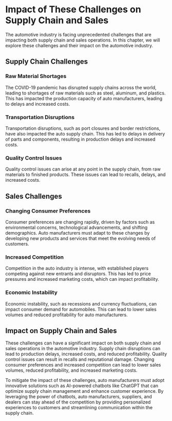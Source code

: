 Impact of These Challenges on Supply Chain and Sales
==================================================================================================

The automotive industry is facing unprecedented challenges that are impacting both supply chain and sales operations. In this chapter, we will explore these challenges and their impact on the automotive industry.

Supply Chain Challenges
-----------------------

### Raw Material Shortages

The COVID-19 pandemic has disrupted supply chains across the world, leading to shortages of raw materials such as steel, aluminum, and plastics. This has impacted the production capacity of auto manufacturers, leading to delays and increased costs.

### Transportation Disruptions

Transportation disruptions, such as port closures and border restrictions, have also impacted the auto supply chain. This has led to delays in delivery of parts and components, resulting in production delays and increased costs.

### Quality Control Issues

Quality control issues can arise at any point in the supply chain, from raw materials to finished products. These issues can lead to recalls, delays, and increased costs.

Sales Challenges
----------------

### Changing Consumer Preferences

Consumer preferences are changing rapidly, driven by factors such as environmental concerns, technological advancements, and shifting demographics. Auto manufacturers must adapt to these changes by developing new products and services that meet the evolving needs of customers.

### Increased Competition

Competition in the auto industry is intense, with established players competing against new entrants and disruptors. This has led to price pressures and increased marketing costs, which can impact profitability.

### Economic Instability

Economic instability, such as recessions and currency fluctuations, can impact consumer demand for automobiles. This can lead to lower sales volumes and reduced profitability for auto manufacturers.

Impact on Supply Chain and Sales
--------------------------------

These challenges can have a significant impact on both supply chain and sales operations in the automotive industry. Supply chain disruptions can lead to production delays, increased costs, and reduced profitability. Quality control issues can result in recalls and reputational damage. Changing consumer preferences and increased competition can lead to lower sales volumes, reduced profitability, and increased marketing costs.

To mitigate the impact of these challenges, auto manufacturers must adopt innovative solutions such as AI-powered chatbots like ChatGPT that can optimize supply chain management and enhance customer experience. By leveraging the power of chatbots, auto manufacturers, suppliers, and dealers can stay ahead of the competition by providing personalized experiences to customers and streamlining communication within the supply chain.
